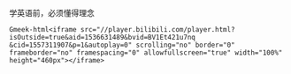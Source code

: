 学英语前，必须懂得理念

`Gmeek-html<iframe src="//player.bilibili.com/player.html?isOutside=true&aid=1536631489&bvid=BV1Et421u7nq &cid=1557311907&p=1&autoplay=0" scrolling="no" border="0" frameborder="no" framespacing="0" allowfullscreen="true" width="100%" height="460px"></iframe>`

